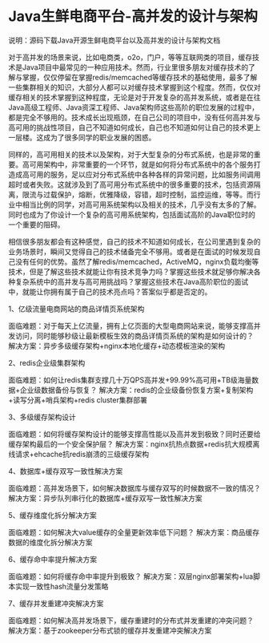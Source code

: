 # Java生鲜电商平台-高并发的设计与架构

说明：源码下载Java开源生鲜电商平台以及高并发的设计与架构文档

对于高并发的场景来说，比如电商类，o2o，门户，等等互联网类的项目，缓存技术是Java项目中最常见的一种应用技术。然而，行业里很多朋友对缓存技术的了解与掌握，仅仅停留在掌握redis/memcached等缓存技术的基础使用，最多了解一些集群相关的知识，大部分人都可以对缓存技术掌握到这个程度。然而，仅仅对缓存相关的技术掌握到这种程度，无论是对于开发复杂的高并发系统，或者是在往Java高级工程师、Java资深工程师、Java架构师这些高阶的职位发展的过程中，都是完全不够用的。技术成长出现瓶颈，在自己公司的项目中，没有任何高并发与高可用的挑战性项目，自己不知道如何成长，自己也不知道如何让自己的技术更上一层楼。这成为了很多同学的职业发展的困惑。

同样的，高可用相关的技术以及架构，对于大型复杂的分布式系统，也是非常的重要。高可用架构中，非常重要的一个环节，就是如何将分布式系统中的各个服务打造成高可用的服务，足以应对分布式系统中各种各样的异常问题，比如服务间调用超时或者失败。这就涉及到了高可用分布式系统中的很多重要的技术，包括资源隔离，限流与过载保护，熔断，优雅降级，容错，超时控制，监控运维，等等。而行业中相当比例的同学，对高可用系统架构以及相关的技术，几乎没有太多的了解。同时也成为了你设计一个复杂的高可用系统架构，包括面试高阶的Java职位时的一个重要的阻碍。

相信很多朋友都会有这种感觉，自己的技术不知道如何成长，在公司里遇到复杂的业务场景时，瞬间又觉得自己的技术储备完全不够用。或者是在面试的时候发现自己没有任何的优势。虽然了解redis/memcached，ActiveMQ，nginx负载均衡等技术，但是了解这些技术就能让你有技术竞争力吗？掌握这些技术就足够你解决各种复杂系统中的高并发与高可用挑战吗？掌握这些技术在Java高阶职位的面试中，就能让你拥有属于自己的技术亮点吗？答案似乎都是否定的。

1、亿级流量电商网站的商品详情页系统架构
 
面临难题：对于每天上亿流量，拥有上亿页面的大型电商网站来说，能够支撑高并发访问，同时能够秒级让最新模板生效的商品详情页系统的架构是如何设计的？
解决方案：异步多级缓存架构+nginx本地化缓存+动态模板渲染的架构

2、redis企业级集群架构
 
面临难题：如何让redis集群支撑几十万QPS高并发+99.99%高可用+TB级海量数据+企业级数据备份与恢复？
解决方案：redis的企业级备份恢复方案+复制架构+读写分离+哨兵架构+redis cluster集群部署
 
3、多级缓存架构设计
 
面临难题：如何将缓存架构设计的能够支撑高性能以及高并发到极致？同时还要给缓存架构最后的一个安全保护层？
解决方案：nginx抗热点数据+redis抗大规模离线请求+ehcache抗redis崩溃的三级缓存架构

4、数据库+缓存双写一致性解决方案
 
面临难题：高并发场景下，如何解决数据库与缓存双写的时候数据不一致的情况？
解决方案：异步队列串行化的数据库+缓存双写一致性解决方案

5、缓存维度化拆分解决方案
 
面临难题：如何解决大value缓存的全量更新效率低下问题？
解决方案：商品缓存数据的维度化拆分解决方案

6、缓存命中率提升解决方案
 
面临难题：如何将缓存命中率提升到极致？
解决方案：双层nginx部署架构+lua脚本实现一致性hash流量分发策略

7、缓存并发重建冲突解决方案
 
面临难题：如何解决高并发场景下，缓存重建时的分布式并发重建的冲突问题？
解决方案：基于zookeeper分布式锁的缓存并发重建冲突解决方案